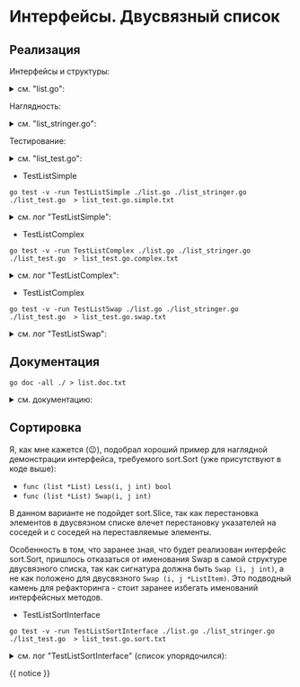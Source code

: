 # Интерфейсы. Двусвязный список

## Реализация

Интерфейсы и структуры:

<details>
<summary>см. "list.go":</summary>

```go
{{ list.go }}
```

</details>

Наглядность:

<details>
<summary>см. "list_stringer.go":</summary>

```go
{{ list_stringer.go }}
```

</details>

Тестирование:

<details>
<summary>см. "list_test.go":</summary>

```go
{{ list_test.go }}
```

</details>

* TestListSimple

```shell
go test -v -run TestListSimple ./list.go ./list_stringer.go ./list_test.go  > list_test.go.simple.txt
```

<details>
<summary>см. лог "TestListSimple":</summary>

```text
{{ list_test.go.simple.txt }}
```

</details>

* TestListComplex

```shell
go test -v -run TestListComplex ./list.go ./list_stringer.go ./list_test.go  > list_test.go.complex.txt
```

<details>
<summary>см. лог "TestListComplex":</summary>

```text
{{ list_test.go.complex.txt }}
```

</details>

* TestListComplex

```shell
go test -v -run TestListSwap ./list.go ./list_stringer.go ./list_test.go  > list_test.go.swap.txt
```

<details>
<summary>см. лог "TestListSwap":</summary>

```text
{{ list_test.go.swap.txt }}
```

</details>

## Документация

```shell
go doc -all ./ > list.doc.txt
```

<details>
<summary>см. документацию:</summary>

```text
{{ list.doc.txt }}
```

</details>

## Сортировка

Я, как мне кажется (😉), подобрал хороший пример для наглядной демонстрации интерфейса, требуемого sort.Sort (уже присутствуют в коде выше):

* `func (list *List) Less(i, j int) bool`
* `func (list *List) Swap(i, j int)`

В данном варианте не подойдет sort.Slice, так как перестановка элементов в двусвязном списке влечет перестановку указателей на соседей и с соседей на переставляемые элементы.

Особенность в том, что заранее зная, что будет реализован интерфейс sort.Sort, пришлось отказаться от именования Swap в самой структуре двусвязного списка, так как сигнатура должна быть `Swap (i, j int)`, а не как положено для двусвязного `Swap (i, j *ListItem)`. Это подводный камень для рефакторинга - стоит заранее избегать именований интерфейсных методов.

* TestListSortInterface

```shell
go test -v -run TestListSortInterface ./list.go ./list_stringer.go ./list_test.go  > list_test.go.sort.txt
```

<details>
<summary>см. лог "TestListSortInterface" (список упорядочился):</summary>

```text
{{ list_test.go.sort.txt }}
```

</details>

{{ notice }}
